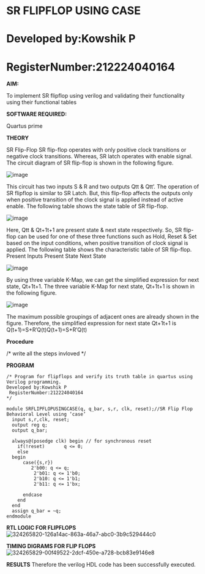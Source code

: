 # SR FLIPFLOP USING CASE
# Developed by:Kowshik P
# RegisterNumber:212224040164
**AIM:**

To implement  SR flipflop using verilog and validating their functionality using their functional tables

**SOFTWARE REQUIRED:**

Quartus prime

**THEORY**

SR Flip-Flop SR flip-flop operates with only positive clock transitions or negative clock transitions. Whereas, SR latch operates with enable signal. The circuit diagram of SR flip-flop is shown in the following figure.

![image](https://github.com/naavaneetha/SR-FLIPFLOP-USING-CASE/assets/154305477/0f710028-ad52-4d3e-9276-8714cf023a25)

 
This circuit has two inputs S & R and two outputs Qtt & Qtt’. The operation of SR flipflop is similar to SR Latch. But, this flip-flop affects the outputs only when positive transition of the clock signal is applied instead of active enable. The following table shows the state table of SR flip-flop.

![image](https://github.com/naavaneetha/SR-FLIPFLOP-USING-CASE/assets/154305477/dabfc4f4-87e3-4cbc-9472-f89ee1b5ed30)

 
Here, Qtt & Qt+1t+1 are present state & next state respectively. So, SR flip-flop can be used for one of these three functions such as Hold, Reset & Set based on the input conditions, when positive transition of clock signal is applied. The following table shows the characteristic table of SR flip-flop. Present Inputs Present State Next State

![image](https://github.com/naavaneetha/SR-FLIPFLOP-USING-CASE/assets/154305477/dd90d16c-aec5-4290-a586-e2346b1e9eb5)

 
By using three variable K-Map, we can get the simplified expression for next state, Qt+1t+1. The three variable K-Map for next state, Qt+1t+1 is shown in the following figure.

![image](https://github.com/naavaneetha/SR-FLIPFLOP-USING-CASE/assets/154305477/473efad6-d70b-4ca7-aeb7-898bbfca319f)

 
The maximum possible groupings of adjacent ones are already shown in the figure. Therefore, the simplified expression for next state Qt+1t+1 is Q(t+1)=S+R′Q(t)Q(t+1)=S+R′Q(t)

**Procedure**

/* write all the steps invloved */

**PROGRAM**
```
/* Program for flipflops and verify its truth table in quartus using Verilog programming.
Developed by:Kowshik P
 RegisterNumber:212224040164
*/
```

```
module SRFLIPFLOPUSINGCASE(q, q_bar, s,r, clk, reset);//SR Flip Flop Behavioral Level using ‘case’ 
  input s,r,clk, reset;
  output reg q;
  output q_bar;
 
  always@(posedge clk) begin // for synchronous reset
    if(!reset)       q <= 0;
    else 
  begin
      case({s,r})       
	     2'b00: q <= q;     
		  2'b01: q <= 1'b0;
		  2'b10: q <= 1'b1;
		  2'b11: q <= 1'bx;
		  
      endcase
    end
  end
  assign q_bar = ~q;
endmodule
```

**RTL LOGIC FOR FLIPFLOPS**
![324265820-126a14ac-863a-46a7-abc0-3b9c529444c0](https://github.com/user-attachments/assets/408e4b65-c048-4104-8c57-c750947bee9b)

**TIMING DIGRAMS FOR FLIP FLOPS**
![324265829-00f49522-2dcf-450e-a728-bcb83e9146e8](https://github.com/user-attachments/assets/13198884-ef32-480c-b8e2-e1a330b4b797)

**RESULTS**
Therefore the verilog HDL code has been successfully executed.
